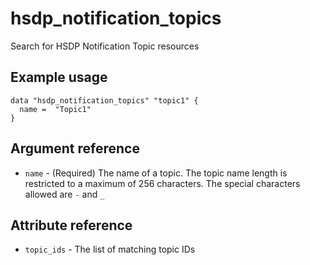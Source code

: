 # hsdp_notification_topics

Search for  HSDP Notification Topic resources

## Example usage

```hcl
data "hsdp_notification_topics" "topic1" {
  name =  "Topic1"
}
```

## Argument reference

* `name` - (Required) The name of a topic. The topic name length is restricted to a maximum of 256 characters. The special characters allowed are `-` and `_`

## Attribute reference

* `topic_ids` - The list of matching topic IDs
